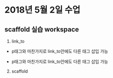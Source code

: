 # 2018년 5월 2일 수업

## scaffold 실습 workspace

1. link_to
  * p태그와 마찬가지로 link_to안에도 다른 태그 삽입 가능
  + p태그와 마찬가지로 link_to안에도 다른 태그 삽입 가능
2. scaffold